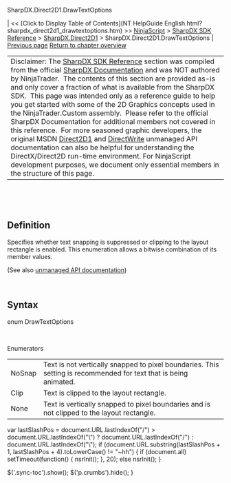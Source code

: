 ﻿










 


SharpDX.Direct2D1.DrawTextOptions







| &lt;&lt; [Click to Display Table of Contents](NT HelpGuide English.html?sharpdx_direct2d1_drawtextoptions.htm) &gt;&gt;
 [NinjaScript](ninjascript.htm) &gt; [SharpDX SDK Reference](sharpdx_sdk_reference.htm) &gt; [SharpDX.Direct2D1](sharpdx_direct2d1.htm) &gt;
SharpDX.Direct2D1.DrawTextOptions | [Previous page](sharpdx_direct2d1_capstyle.htm)
[Return to chapter overview](sharpdx_direct2d1.htm)












|  |
| --- |
| Disclaimer: The [SharpDX SDK Reference](sharpdx_sdk_reference.htm) section was compiled from the official [SharpDX Documentation](http://sharpdx.org/) and was NOT authored by NinjaTrader.  The contents of this section are provided as-is and only cover a fraction of what is available from the SharpDX SDK.  This page was intended only as a reference guide to help you get started with some of the 2D Graphics concepts used in the NinjaTrader.Custom assembly.  Please refer to the official SharpDX Documentation for additional members not covered in this reference.  For more seasoned graphic developers, the original MSDN [Direct2D1](https://msdn.microsoft.com/en-us/library/windows/desktop/dd370990.aspx) and [DirectWrite](https://msdn.microsoft.com/en-us/library/windows/desktop/dd368038.aspx) unmanaged API documentation can also be helpful for understanding the DirectX/Direct2D run-time environment. For NinjaScript development purposes, we document only essential members in the structure of this page. |



 


 


Definition
----------


Specifies whether text snapping is suppressed or clipping to the layout rectangle is enabled. This enumeration allows a bitwise combination of its member values.


(See also [unmanaged API documentation](http://msdn.microsoft.com/en-us/library/dd368095.aspx))


 


Syntax
------


enum DrawTextOptions


   

Enumerators




|  |  |
| --- | --- |
| NoSnap | Text is not vertically snapped to pixel boundaries. This setting is recommended for text that is being animated.  |
| Clip | Text is clipped to the layout rectangle. |
| None | Text is vertically snapped to pixel boundaries and is not clipped to the layout rectangle.  |






 
 var lastSlashPos = document.URL.lastIndexOf("/") &gt; document.URL.lastIndexOf("\\") ? document.URL.lastIndexOf("/") : document.URL.lastIndexOf("\\");
 if (document.URL.substring(lastSlashPos + 1, lastSlashPos + 4).toLowerCase() != "~hh") {
 if (document.all) setTimeout(function() {
 nsrInit();
 }, 20);
 else nsrInit();
 }
 
 
 $('.sync-toc').show();
 $('p.crumbs').hide();
 }
 
 
 



